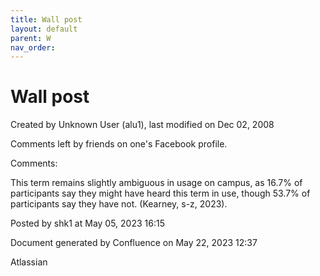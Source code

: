 ```yaml
---
title: Wall post
layout: default
parent: W
nav_order:
---
```


# Wall post

Created by  Unknown User (alu1), last modified on Dec 02, 2008

Comments left by friends on one's Facebook profile.

Comments:

This term remains slightly ambiguous in usage on campus, as 16.7% of participants say they might have heard this term in use, though 53.7% of participants say they have not. (Kearney, s-z, 2023). 

Posted by shk1 at May 05, 2023 16:15

Document generated by Confluence on May 22, 2023 12:37

Atlassian
